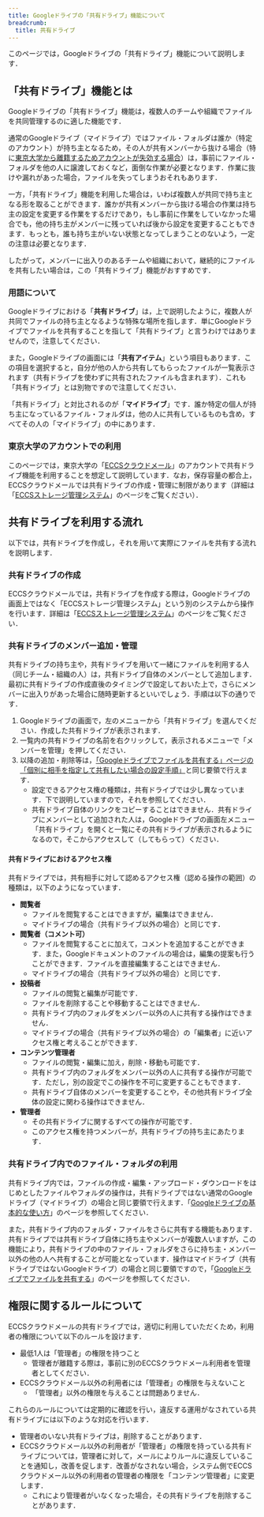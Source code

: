 ```yaml
---
title: Googleドライブの「共有ドライブ」機能について
breadcrumb:
  title: 共有ドライブ
---
```


このページでは，Googleドライブの「共有ドライブ」機能について説明します．

## 「共有ドライブ」機能とは

Googleドライブの「共有ドライブ」機能は，複数人のチームや組織でファイルを共同管理するのに適した機能です．

通常のGoogleドライブ（マイドライブ）ではファイル・フォルダは誰か（特定のアカウント）が持ち主となるため，その人が共有メンバーから抜ける場合（特に[東京大学から離籍するためアカウントが失効する場合](/systems/leave/)）は，事前にファイル・フォルダを他の人に譲渡しておくなど，面倒な作業が必要となります．作業に抜けや漏れがあった場合，ファイルを失ってしまうおそれもあります．

一方，「共有ドライブ」機能を利用した場合は，いわば複数人が共同で持ち主となる形を取ることができます．誰かが共有メンバーから抜ける場合の作業は持ち主の設定を変更する作業をするだけであり，もし事前に作業をしていなかった場合でも，他の持ち主がメンバーに残っていれば後から設定を変更することもできます．もっとも，誰も持ち主がいない状態となってしまうことのないよう，一定の注意は必要となります．

したがって，メンバーに出入りのあるチームや組織において，継続的にファイルを共有したい場合は，この「共有ドライブ」機能がおすすめです．

### 用語について

Googleドライブにおける「**共有ドライブ**」は，上で説明したように，複数人が共同でファイルの持ち主となるような特殊な場所を指します．単にGoogleドライブでファイルを共有することを指して「共有ドライブ」と言うわけではありませんので，注意してください．

また，Googleドライブの画面には「**共有アイテム**」という項目もあります．この項目を選択すると，自分が他の人から共有してもらったファイルが一覧表示されます（共有ドライブを使わずに共有されたファイルも含まれます）．これも「共有ドライブ」とは別物ですので注意してください．

「共有ドライブ」と対比されるのが「**マイドライブ**」です．誰か特定の個人が持ち主になっているファイル・フォルダは，他の人に共有しているものも含め，すべてその人の「マイドライブ」の中にあります．

### 東京大学のアカウントでの利用

このページでは，東京大学の「[ECCSクラウドメール](/google/)」のアカウントで共有ドライブ機能を利用することを想定して説明しています．なお，保存容量の都合上，ECCSクラウドメールでは共有ドライブの作成・管理に制限があります（詳細は「[ECCSストレージ管理システム](/google/drive/storage/)」のページをご覧ください）．

## 共有ドライブを利用する流れ

以下では，共有ドライブを作成し，それを用いて実際にファイルを共有する流れを説明します．

### 共有ドライブの作成

ECCSクラウドメールでは，共有ドライブを作成する際は，Googleドライブの画面上ではなく「ECCSストレージ管理システム」という別のシステムから操作を行います．詳細は「[ECCSストレージ管理システム](/google/drive/storage/)」のページをご覧ください．

### 共有ドライブのメンバー追加・管理

共有ドライブの持ち主や，共有ドライブを用いて一緒にファイルを利用する人（同じチーム・組織の人）は，共有ドライブ自体のメンバーとして追加します．最初に共有ドライブの作成直後のタイミングで設定しておいた上で，さらにメンバーに出入りがあった場合に随時更新するといいでしょう．手順は以下の通りです．

1. Googleドライブの画面で，左のメニューから「共有ドライブ」を選んでください．作成した共有ドライブが表示されます．
1. 一覧内の共有ドライブの名前を右クリックして，表示されるメニューで「メンバーを管理」を押してください．
1. 以降の追加・削除等は，[「Googleドライブでファイルを共有する」ページの「個別に相手を指定して共有したい場合の設定手順」](../share/#individual)と同じ要領で行えます．
    - 設定できるアクセス権の種類は，共有ドライブでは少し異なっています．下で説明していますので，それを参照してください．
    - 共有ドライブ自体のリンクをコピーすることはできません．共有ドライブにメンバーとして追加された人は，Googleドライブの画面左メニュー「共有ドライブ」を開くと一覧にその共有ドライブが表示されるようになるので，そこからアクセスして（してもらって）ください．

#### 共有ドライブにおけるアクセス権

共有ドライブでは，共有相手に対して認めるアクセス権（認める操作の範囲）の種類は，以下のようになっています．

- **閲覧者**
    - ファイルを閲覧することはできますが，編集はできません．
    - マイドライブの場合（共有ドライブ以外の場合）と同じです．
- **閲覧者（コメント可）**
    - ファイルを閲覧することに加えて，コメントを追加することができます．また，Googleドキュメントのファイルの場合は，編集の提案も行うことができます．ファイルを直接編集することはできません．
    - マイドライブの場合（共有ドライブ以外の場合）と同じです．
- **投稿者**
    - ファイルの閲覧と編集が可能です．
    - ファイルを削除することや移動することはできません．
    - 共有ドライブ内のフォルダをメンバー以外の人に共有する操作はできません．
    - マイドライブの場合（共有ドライブ以外の場合）の「編集者」に近いアクセス権と考えることができます．
- **コンテンツ管理者**
    - ファイルの閲覧・編集に加え，削除・移動も可能です．
    - 共有ドライブ内のフォルダをメンバー以外の人に共有する操作が可能です．ただし，別の設定でこの操作を不可に変更することもできます．
    - 共有ドライブ自体のメンバーを変更することや，その他共有ドライブ全体の設定に関わる操作はできません．
- **管理者**
    - その共有ドライブに関するすべての操作が可能です．
    - このアクセス権を持つメンバーが，共有ドライブの持ち主にあたります．

### 共有ドライブ内でのファイル・フォルダの利用

共有ドライブ内では，ファイルの作成・編集・アップロード・ダウンロードをはじめとしたファイルやフォルダの操作は，共有ドライブではない通常のGoogleドライブ（マイドライブ）の場合と同じ要領で行えます．「[Googleドライブの基本的な使い方](../basic/)」のページを参照してください．

また，共有ドライブ内のフォルダ・ファイルをさらに共有する機能もあります．共有ドライブでは共有ドライブ自体に持ち主やメンバーが複数人いますが，この機能により，共有ドライブの中のファイル・フォルダをさらに持ち主・メンバー以外の他の人へ共有することが可能となっています．操作はマイドライブ（共有ドライブではないGoogleドライブ）の場合と同じ要領ですので，「[Googleドライブでファイルを共有する](../share/)」のページを参照してください．

## 権限に関するルールについて

ECCSクラウドメールの共有ドライブでは，適切に利用していただくため，利用者の権限について以下のルールを設けます．

- 最低1人は「管理者」の権限を持つこと
    - 管理者が離籍する際は，事前に別のECCSクラウドメール利用者を管理者としてください．
- ECCSクラウドメール以外の利用者には「管理者」の権限を与えないこと
    - 「管理者」以外の権限を与えることは問題ありません．

これらのルールについては定期的に確認を行い，違反する運用がなされている共有ドライブには以下のような対応を行います．

- 管理者のいない共有ドライブは，削除することがあります．
- ECCSクラウドメール以外の利用者が「管理者」の権限を持っている共有ドライブについては，管理者に対して，メールによりルールに違反していることを通知し，改善を促します．改善がなされない場合，システム側でECCSクラウドメール以外の利用者の管理者の権限を「コンテンツ管理者」に変更します．
    - これにより管理者がいなくなった場合，その共有ドライブを削除することがあります．

<!--

## 利用例

share後編もあるがここに簡単に書いておいてもよさそう？

-->
